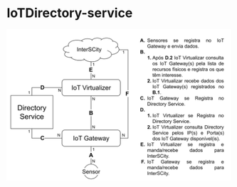 # IoTDirectory-service
<!DOCTYPE html>
<html>
<head>
<style>
img {
  background-color: #FFFFFF;
}
</style>
</head>
<body>
<div md-colors="{background: 'grey-50'}">
<p align="center"><img src="Arquitetura com DS.svg"  width="1080"/></p>
</body>
</html>